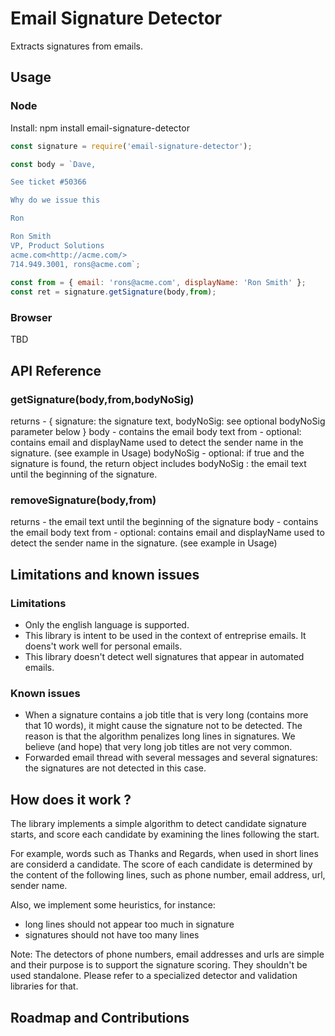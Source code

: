 # Email Signature Detector 
Extracts signatures from emails.  


## Usage 

### Node 

Install: npm install email-signature-detector

```js
const signature = require('email-signature-detector');

const body = `Dave,

See ticket #50366

Why do we issue this

Ron

Ron Smith
VP, Product Solutions
acme.com<http://acme.com/>
714.949.3001, rons@acme.com`;
  
const from = { email: 'rons@acme.com', displayName: 'Ron Smith' };
const ret = signature.getSignature(body,from);

```
### Browser 

TBD

##	API Reference

### getSignature(body,from,bodyNoSig)
returns - { signature: the signature text, bodyNoSig: see optional bodyNoSig parameter below }
body - contains the email body text 
from - optional: contains email and displayName used to detect the sender name in the signature. (see example in Usage)
bodyNoSig - optional: if true and the signature is found, the return object includes bodyNoSig : the email text until the beginning of the signature. 

### removeSignature(body,from)
returns - the email text until the beginning of the signature
body - contains the email body text 
from - optional: contains email and displayName used to detect the sender name in the signature. (see example in Usage)

 
## Limitations and known issues

### Limitations

- Only the english language is supported.
- This library is intent to be used in the context of entreprise emails. It doens't work well for personal emails.
- This library doesn't detect well signatures that appear in automated emails. 

### Known issues

- When a signature contains a job title that is very long (contains more that 10 words), it might cause the signature not to be detected. The reason is that the algorithm penalizes long lines in signatures. We believe (and hope) that very long job titles are not very common.
- Forwarded email thread with several messages and several signatures: the signatures are not detected in this case.


## How does it work ?

The library implements a simple algorithm to detect candidate signature starts, and score each candidate by examining the lines following the start.

For example, words such as Thanks and Regards, when used in short lines are considerd a candidate. The score of each candidate is determined by the content of the following lines, such as phone number, email address, url, sender name.

Also, we implement some heuristics, for instance:
- long lines should not appear too much in signature
- signatures should not have too many lines

Note: The detectors of phone numbers, email addresses and urls are simple and their purpose is to support the signature scoring. They shouldn't be used standalone. Please refer to a specialized detector and validation libraries for that.      

## Roadmap and Contributions

